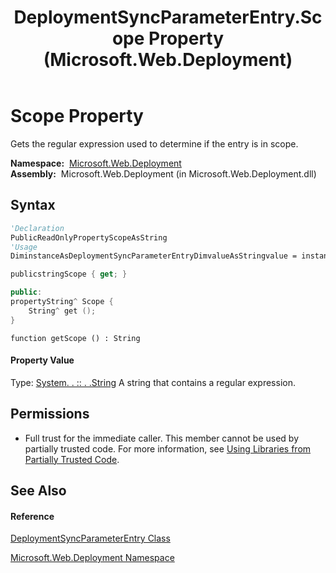 ﻿---
title: DeploymentSyncParameterEntry.Scope Property  (Microsoft.Web.Deployment)
TOCTitle: Scope Property
ms:assetid: P:Microsoft.Web.Deployment.DeploymentSyncParameterEntry.Scope
ms:mtpsurl: https://msdn.microsoft.com/en-us/library/microsoft.web.deployment.deploymentsyncparameterentry.scope(v=VS.90)
ms:contentKeyID: 20208975
ms.date: 05/02/2012
mtps_version: v=VS.90
f1_keywords:
- Microsoft.Web.Deployment.DeploymentSyncParameterEntry.Scope
- Microsoft.Web.Deployment.DeploymentSyncParameterEntry.get_Scope
dev_langs:
- CSharp
- JScript
- VB
- c++
api_location:
- Microsoft.Web.Deployment.dll
api_name:
- Microsoft.Web.Deployment.DeploymentSyncParameterEntry.get_Scope
- Microsoft.Web.Deployment.DeploymentSyncParameterEntry.Scope
api_type:
- Managed
topic_type:
- apiref
- kbSyntax
product_family_name: VS
ROBOTS: INDEX,FOLLOW
---

# Scope Property

Gets the regular expression used to determine if the entry is in scope.

**Namespace:**  [Microsoft.Web.Deployment](microsoft-web-deployment-namespace.md)  
**Assembly:**  Microsoft.Web.Deployment (in Microsoft.Web.Deployment.dll)

## Syntax

``` vb
'Declaration
PublicReadOnlyPropertyScopeAsString
'Usage
DiminstanceAsDeploymentSyncParameterEntryDimvalueAsStringvalue = instance.Scope
```

``` csharp
publicstringScope { get; }
```

``` c++
public:
propertyString^ Scope {
    String^ get ();
}
```

``` jscript
function getScope () : String
```

#### Property Value

Type: [System. . :: . .String](https://msdn.microsoft.com/en-us/library/s1wwdcbf\(v=vs.90\))  
A string that contains a regular expression.  

## Permissions

  - Full trust for the immediate caller. This member cannot be used by partially trusted code. For more information, see [Using Libraries from Partially Trusted Code](https://msdn.microsoft.com/en-us/library/8skskf63\(v=vs.90\)).

## See Also

#### Reference

[DeploymentSyncParameterEntry Class](deploymentsyncparameterentry-class-microsoft-web-deployment.md)

[Microsoft.Web.Deployment Namespace](microsoft-web-deployment-namespace.md)

